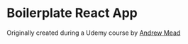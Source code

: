 # Boilerplate React App

Originally created during a Udemy course by [Andrew Mead](https://github.com/andrewjmead)
